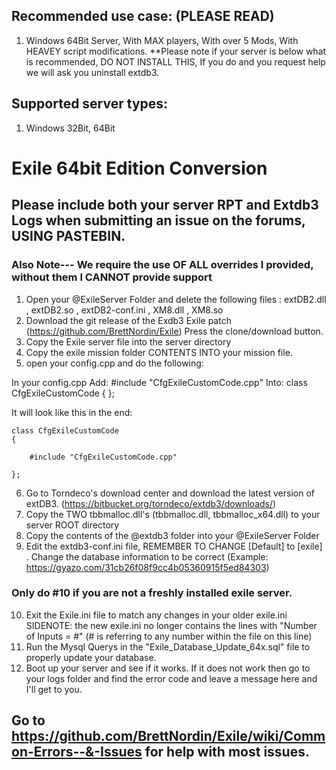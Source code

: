 ## Recommended use case: (PLEASE READ)
1. Windows 64Bit Server, With MAX players, With over 5 Mods, With HEAVEY script modifications.
**Please note if your server is below what is recommended, DO NOT INSTALL THIS, If you do and you request help we will ask you uninstall extdb3.
## Supported server types:
1. Windows 32Bit, 64Bit
# Exile 64bit Edition Conversion
## Please include both your server RPT and Extdb3 Logs when submitting an issue on the forums, USING PASTEBIN.
### Also Note--- We require the use OF ALL overrides I provided, without them I CANNOT provide support
1. Open your @ExileServer Folder and delete the following files : extDB2.dll , extDB2.so , extDB2-conf.ini , XM8.dll , XM8.so
2. Download the git release of the Exdb3 Exile patch (https://github.com/BrettNordin/Exile) Press the clone/download button.
3. Copy the Exile server file into the server directory
4. Copy the exile mission folder CONTENTS INTO your mission file.
5. open your config.cpp and do the following:

In your config.cpp 
Add: #include "CfgExileCustomCode.cpp" 
Into:
class CfgExileCustomCode 
{
};

It will look like this in the end: 

    class CfgExileCustomCode 
    {

        #include "CfgExileCustomCode.cpp" 
    
    };



6. Go to Torndeco's download center and download the latest version of extDB3. (https://bitbucket.org/torndeco/extdb3/downloads/)
7. Copy the TWO tbbmalloc.dll's (tbbmalloc.dll, tbbmalloc_x64.dll) to your server ROOT directory
8. Copy the contents of the @extdb3 folder into your @ExileServer Folder
9. Edit the extdb3-conf.ini file, REMEMBER TO CHANGE [Default] to [exile] . Change the database information to be correct (Example: https://gyazo.com/31cb26f08f9cc4b05360915f5ed84303)
### Only do #10 if you are not a freshly installed exile server. 
10. Exit the Exile.ini file to match any changes in your older exile.ini
 SIDENOTE: the new exile.ini no longer contains the lines with "Number of Inputs = #" (# is referring to any number within the file on this line)
11. Run the Mysql Querys in the "Exile_Database_Update_64x.sql" file to properly update your database.
12. Boot up your server and see if it works. If it does not work then go to your logs folder and find the error code and leave a message here and I'll get to you.

## Go to https://github.com/BrettNordin/Exile/wiki/Common-Errors--&-Issues for help with most issues.
